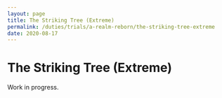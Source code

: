 ```yaml
---
layout: page
title: The Striking Tree (Extreme)
permalink: /duties/trials/a-realm-reborn/the-striking-tree-extreme
date: 2020-08-17
---
```


# The Striking Tree (Extreme)

Work in progress.
